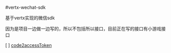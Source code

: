 #vertx-wechat-sdk

基于vertx实现的微信sdk

因为是项目一边做一边写的，所以不包括所以接口，目前正在写的接口有小游戏接口

[ ] [code2accessToken](https://developers.weixin.qq.com/minigame/dev/document/open-api/login/code2accessToken.html)